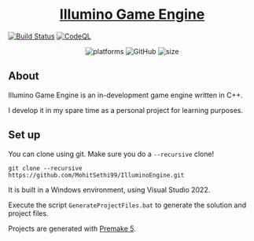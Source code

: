 <h1 align="center" style="border-bottom: none;">
  <a href="https://github.com/MohitSethi99/IlluminoEngine/">Illumino Game Engine</a>
</h1>

[![Build Status](https://github.com/MohitSethi99/IlluminoEngine/workflows/build/badge.svg)](https://github.com/MohitSethi99/IlluminoEngine/actions?workflow=build)
[![CodeQL](https://github.com/MohitSethi99/IlluminoEngine/workflows/CodeQL/badge.svg)](https://github.com/MohitSethi99/IlluminoEngine/actions?workflow=CodeQL)

<p align="center">
  <img alt="platforms" src="https://img.shields.io/badge/platform-Windows-blue?style=flat-square"/>
  <img alt="GitHub" src="https://img.shields.io/github/license/MohitSethi99/IlluminoEngine?color=blue&style=flat-square">
  <img alt="size" src="https://img.shields.io/github/repo-size/MohitSethi99/IlluminoEngine?style=flat-square"/>
  <br/>
</p>

## About

Illumino Game Engine is an in-development game engine written in C++.

I develop it in my spare time as a personal project for learning purposes.

## Set up

You can clone using git. Make sure you do a ```--recursive``` clone!

```
git clone --recursive https://github.com/MohitSethi99/IlluminoEngine.git
```

It is built in a Windows environment, using Visual Studio 2022. 

Execute the script `GenerateProjectFiles.bat` to generate the solution and project files.

Projects are generated with [Premake 5](https://github.com/premake/premake-core/releases).
